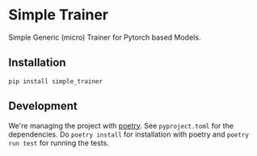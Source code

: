 # Simple Trainer
Simple Generic (micro) Trainer for Pytorch based Models.

## Installation

`pip install simple_trainer`


## Development

We're managing the project with
[poetry](https://github.com/python-poetry/poetry). See `pyproject.toml` for the
dependencies. Do `poetry install` for installation with poetry and `poetry run
test` for running the tests.
